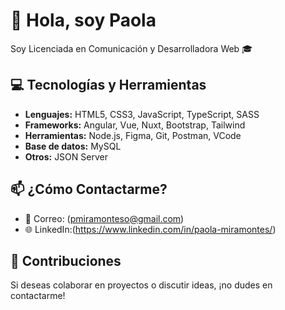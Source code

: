 # 👋 Hola, soy Paola

Soy Licenciada en Comunicación y Desarrolladora Web 🎓

## 💻 Tecnologías y Herramientas

- **Lenguajes:** HTML5, CSS3, JavaScript, TypeScript, SASS
- **Frameworks:** Angular, Vue, Nuxt, Bootstrap, Tailwind
- **Herramientas:** Node.js, Figma, Git, Postman, VCode
- **Base de datos:** MySQL
- **Otros:** JSON Server

## 📫 ¿Cómo Contactarme?

- 📧 Correo: (pmiramonteso@gmail.com)
- 🌐 LinkedIn:(https://www.linkedin.com/in/paola-miramontes/)

## 🤝 Contribuciones

Si deseas colaborar en proyectos o discutir ideas, ¡no dudes en contactarme!
